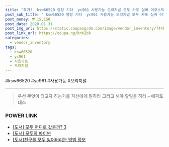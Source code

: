 ```yaml
--- 
title: "특가!  ksw66520 영창 기타  yc961 사용가능 오리지널 모두 카포 실버 어쿠스틱.일렉..." 
post_sub_title: " ksw66520 영창 기타  yc961 사용가능 오리지널 모두 카포 실버 어쿠스틱.일렉.통기타" 
post_money: ₩ 15,150 
post_date: 2020.01.31 
post_img_url: https://static.coupangcdn.com/image/vendor_inventory/f44b/97a441b295bb14ff4246e462a7bb552281230e0e361b0f4049f62b3adff2.jpg 
post_link_url: https://coupa.ng/bnK2bk 
categories: 
  - vendor_inventory 
tags: 
  - ksw66520 
  - yc961 
  - 사용가능 
  - 오리지널 
--- 
```

  #ksw66520 #yc961 #사용가능 #오리지널 
<hr> 

> 우선 무엇이 되고자 하는가를 자신에게 말하라 그리고 해야 할일을 하라 – 에픽토테스 


### POWER LINK

* <a href="https://blog.naver.com/santokki14/221777419640" target="_blank">[도서] 모두 어디로 갔을까? 3</a>
* <a href="https://blog.naver.com/fasyy4321/221782923378" target="_blank">[도서] 모두의 파이썬</a>
* <a href="https://blog.naver.com/sakai111/221769456427" target="_blank">[도서]친구를 모두 잃어버리는 방법 정보</a>

